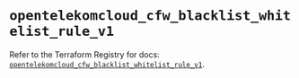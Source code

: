 # `opentelekomcloud_cfw_blacklist_whitelist_rule_v1`

Refer to the Terraform Registry for docs: [`opentelekomcloud_cfw_blacklist_whitelist_rule_v1`](https://registry.terraform.io/providers/opentelekomcloud/opentelekomcloud/1.36.40/docs/resources/cfw_blacklist_whitelist_rule_v1).
